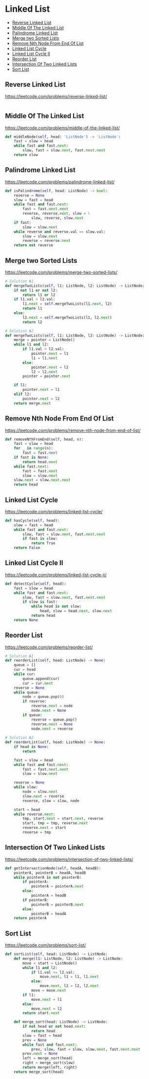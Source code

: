 # Linked List

+ [Reverse Linked List](#reverse-linked-list)
+ [Middle Of The Linked List](#middle-of-the-linked-list)
+ [Palindrome Linked List](#palindrome-linked-list)
+ [Merge two Sorted Lists](#merge-two-sorted-lists)
+ [Remove Nth Node From End Of List](#remove-nth-node-from-end-of-list)
+ [Linked List Cycle](#linked-list-cycle)
+ [Linked List Cycle II](#linked-list-cycle-ii)
+ [Reorder List](#reorder-list)
+ [Intersection Of Two Linked Lists](#intersection-of-two-linked-lists)
+ [Sort List](#sort-list)

## Reverse Linked List

https://leetcode.com/problems/reverse-linked-list/

```python

```

## Middle Of The Linked List

https://leetcode.com/problems/middle-of-the-linked-list/

```python
def middleNode(self, head: 'ListNode') -> 'ListNode':
    fast = slow = head
    while fast and fast.next:
        slow, fast = slow.next, fast.next.next
    return slow

```

## Palindrome Linked List

https://leetcode.com/problems/palindrome-linked-list/

```python
def isPalindrome(self, head: ListNode) -> bool:
    reverse = None
    slow = fast = head
    while fast and fast.next:
        fast = fast.next.next
        reverse, reverse.next, slow = \
            slow, reverse, slow.next
    if fast:
        slow = slow.next
    while reverse and reverse.val == slow.val:
        slow = slow.next
        reverse = reverse.next
    return not reverse

```

## Merge two Sorted Lists

https://leetcode.com/problems/merge-two-sorted-lists/

```python
# Solution №1
def mergeTwoLists(self, l1: ListNode, l2: ListNode) -> ListNode:
    if not l1 or not l2:
        return l1 or l2
    if l1.val < l2.val:
        l1.next = self.mergeTwoLists(l1.next, l2)
        return l1
    else:
        l2.next = self.mergeTwoLists(l1, l2.next)
        return l2

# Solution №2
def mergeTwoLists(self, l1: ListNode, l2: ListNode) -> ListNode:
    merge = pointer = ListNode()
    while l1 and l2:
        if l1.val < l2.val:
            pointer.next = l1
            l1 = l1.next
        else:
            pointer.next = l2
            l2 = l2.next
        pointer = pointer.next

    if l1:
        pointer.next = l1
    elif l2:
        pointer.next = l2
    return merge.next

```

## Remove Nth Node From End Of List

https://leetcode.com/problems/remove-nth-node-from-end-of-list/

```python
def removeNthFromEnd(self, head, n):
    fast = slow = head
    for _ in range(n):
        fast = fast.next
    if fast is None:
        return head.next
    while fast.next:
        fast = fast.next
        slow = slow.next
    slow.next = slow.next.next
    return head

```

## Linked List Cycle

https://leetcode.com/problems/linked-list-cycle/

```python
def hasCycle(self, head):
    slow = fast = head
    while fast and fast.next:
        slow, fast = slow.next, fast.next.next
        if fast is slow:
            return True
    return False

```

## Linked List Cycle II

https://leetcode.com/problems/linked-list-cycle-ii/

```python
def detectCycle(self, head):
    fast = slow = head
    while fast and fast.next:
        slow, fast = slow.next, fast.next.next
        if slow is fast:
            while head is not slow:
                head, slow = head.next, slow.next
            return head
    return None

```

## Reorder List

https://leetcode.com/problems/reorder-list/

```python
# Solution №1
def reorderList(self, head: ListNode) -> None:
    queue = []
    cur = head
    while cur:
        queue.append(cur)
        cur = cur.next
    reverse = None
    while queue:
        node = queue.pop(0)
        if reverse:
            reverse.next = node
            node.next = None
        if queue:
            reverse = queue.pop()
            reverse.next = None
            node.next = reverse
            
# Solution №2
def reorderList(self, head: ListNode) -> None:
    if head is None:
        return

    fast = slow = head
    while fast and fast.next:
        fast = fast.next.next
        slow = slow.next

    reverse = None
    while slow:
        node = slow.next
        slow.next = reverse
        reverse, slow = slow, node

    start = head
    while reverse.next:
        tmp, start.next = start.next, reverse
        start, tmp = tmp, reverse.next
        reverse.next = start
        reverse = tmp

```

## Intersection Of Two Linked Lists

https://leetcode.com/problems/intersection-of-two-linked-lists/

```python
def getIntersectionNode(self, headA, headB):
    pointerA, pointerB = headA, headB
    while pointerA is not pointerB:
        if pointerA:
            pointerA = pointerA.next
        else:
            pointerA = headB
        if pointerB:
            pointerB = pointerB.next
        else:
            pointerB = headA
    return pointerA

```

## Sort List

https://leetcode.com/problems/sort-list/

```python
def sortList(self, head: ListNode) -> ListNode:
    def merge(l1: ListNode, l2: ListNode) -> ListNode:
        move = start = ListNode()
        while l1 and l2:
            if l1.val <= l2.val:
                move.next, l1 = l1, l1.next
            else:
                move.next, l2 = l2, l2.next
            move = move.next
        if l1:
            move.next = l1
        else:
            move.next = l2
        return start.next

    def merge_sort(head: ListNode) -> ListNode:
        if not head or not head.next:
            return head
        slow = fast = head
        prev = None
        while fast and fast.next:
            prev, slow, fast = slow, slow.next, fast.next.next
        prev.next = None
        left = merge_sort(head)
        right = merge_sort(slow)
        return merge(left, right)
    return merge_sort(head)

```
